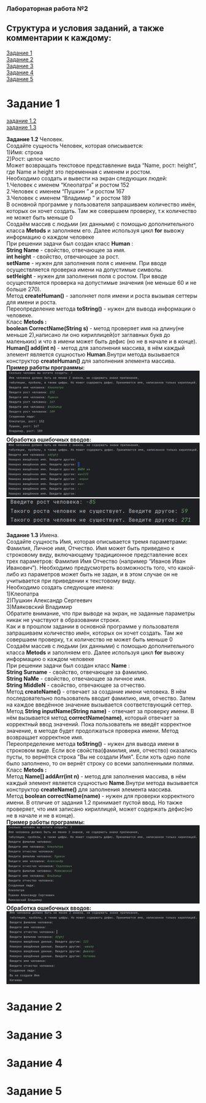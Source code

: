 <H3>Лабораторная работа №2<H3>
<H2>Структура и условия заданий, а также комментарии к каждому:</H2>

<A HREF="#chap1">Задание 1</A><br>
<A HREF="#chap2">Задание 2</A><br>
<A HREF="#chap3">Задание 3</A><br>
<A HREF="#chap4">Задание 4</A><br>
<A HREF="#chap5">Задание 5</A><br>


<A NAME="chap1"></A>
<H1>Задание 1</H1>
<A HREF="#chap1.2">задание 1.2</A><br>
<A HREF="#chap1.3">задание 1.3</A><br>

<A NAME="chap1.2"></A>
<b>Задание 1.2</b>
Человек.<br>
Создайте сущность Человек, которая описывается:</b><br>
1)Имя: строка<br>
2)Рост: целое число<br>
Может возвращать текстовое представление вида “Name, рост: height”, где Name и height это
переменная с именем и ростом.<br>
Необходимо создать и вывести на экран следующих людей:<br>
1.Человек с именем “Клеопатра” и ростом 152<br>
2.Человек с именем “Пушкин ” и ростом 167<br>
3.Человек с именем “Владимир ” и ростом 189<br>
В основной программе у пользователя запрашиваем количество имён, которых он хочет создать. Там же совершаем проверку, т.к количество не может быть меньше 0<br>
Создаём массив с людьми (их данными) с помощью дополнительного класса <b>Metods</b> и заполняем его.
Далее используя цикл <b>for</b> вывожу информацию о каждом человеке<br>
При решении задачи был создан класс <b>Human</b> :<br>
<b>String Name</b> - свойство, отвечающее за имя.<br>
<b>int height</b> - свойство, отвечающее за рост.<br>
<b>setName</b> - нужен для заполнения поля с именем. При вводе осуществляется проверка имени на допустимые символы.<br>
<b>setHeight</b> - нужен для заполнения поля с ростом. При вводе осуществляется проверка на допустимые значения (не меньше 60 и не больше 270).<br>
Метод <b>createHuman()</b> - заполняет поля имени и роста вызывая сеттеры для имени и роста.<br>
Переопределение метода <b>toString()</b> - нужен для вывода информации о человеке.<br>
Класс <b>Metods :</b> <br>
<b>boolean CorrectName(String s)</b> - метод проверяет имя на длину(не меньше 2),написано ли оно кириллицей(от заглавных букв до маленьких) и что в имени может быть дефис (но не в начале и в конце).<br>
<b>Human[] add(int n)</b> - метод для заполнения массива, в нём каждый элемент является сущностью <b>Human</b>.Внутри метода вызывается конструктор <b>createHuman()</b> для заполнения элемента массива.<br> 
<b> Пример работы программы: </b><br>
![Вывод созданных пользователем людей](https://github.com/KatValentina/Java-Laboratory/blob/main/screenshot2/Work%20programm1.2.png)<br>
<b>Обработка ошибочных вводов:</b><br>
![Ошибки в вводе имён](https://github.com/KatValentina/Java-Laboratory/blob/main/screenshot2/Error1.2.1.png)
![Ошибки в вводе роста](https://github.com/KatValentina/Java-Laboratory/blob/main/screenshot2/Error1.2.2.png)<br>

<A NAME="chap1.3"></A>
<b>Задание 1.3</b>
Имена.<br>
Создайте сущность Имя, которая описывается тремя параметрами: Фамилия, Личное имя, Отчество. Имя может быть приведено к строковому виду, включающему традиционное представление всех трех параметров: Фамилия Имя Отчество (например “Иванов Иван Иванович”). Необходимо предусмотреть возможность того, что какой-либо из параметров может быть не задан, и в этом случае он не учитывается при приведении к текстовому виду.<br>
Необходимо создать следующие имена:<br>
1)Клеопатра<br>
2)Пушкин Александр Сергеевич<br>
3)Маяковский Владимир<br>
Обратите внимание, что при выводе на экран, не заданные параметры никак не участвуют в образовании строки.<br>
Как и в прошлом задании в основной программе у пользователя запрашиваем количество имён, которых он хочет создать. Там же совершаем проверку, т.к количество не может быть меньше 0<br>
Создаём массив с людьми (их данными) с помощью дополнительного класса <b>Metods</b> и заполняем его.
Далее используя цикл <b>for</b> вывожу информацию о каждом человеке<br>
При решении задачи был создан класс <b>Name</b> :<br>
<b>String Surname</b> - свойство, отвечающее за фамилию.<br>
<b>String NaMe</b> - свойство, отвечающее за личное имя.<br>
<b>String MiddleN</b> - свойство, отвечающее за отчество.<br>
Метод <b>createName()</b> - отвечает за создание имени человека. В нём последовательно пользователь вводит фамилию, имя, отчество. Затем на каждое введённое значение вызывается соответствующий сеттер.
Метод <b>String inputName(String name)</b> - отвечает за проверку имени. В нём вызывается метод <b>correctName(name)</b>, который отвечает за корректный ввод значений. Пока пользователь не введёт корректное значение, в методе будет продолжаться проверка имени. Метод возвращает корректное имя.<br>
Переопределение метода <b>toString()</b> - нужен для вывода имени в строковом виде. Если все свойства(фамилия, имя, отчество) оказались пусты, то вернётся строка "Вы не создали Имя". Если хоть одно поле было заполнено, то он вернёт строку со всеми заполненными полями.<br>
Класс <b>Metods :</b> <br>
Метод <b>Name[] addArr(int n)</b> - метод для заполнения массива, в нём каждый элемент является сущностью <b>Name</b>.Внутри метода вызывается конструктор <b>createName()</b> для заполнения элемента массива.<br>
Метод <b>boolean correctName(name)</b> - нужен для проверки корректного имени. В отличие от задания 1.2 принимает пустой ввод. Но также проверяет, что имя записано кириллицей, может содержать дефис(но не в начале и не в конце).<br>
<b> Пример работы программы: </b><br>
![Вывод созданных пользователем людей](https://github.com/KatValentina/Java-Laboratory/blob/main/screenshot2/WorkProgramm1.3.png)<br>
<b>Обработка ошибочных вводов:</b><br>
![Вывод созданных пользователем людей](https://github.com/KatValentina/Java-Laboratory/blob/main/screenshot2/Еггог1.3.png)<br>


<A NAME="chap2"></A>
<H1>Задание 2</H1>






<A NAME="chap3"></A>
<H1>Задание 3</H1>







<A NAME="chap4"></A>
<H1>Задание 4</H1>




<A NAME="chap5"></A>
<H1>Задание 5</H1>
 